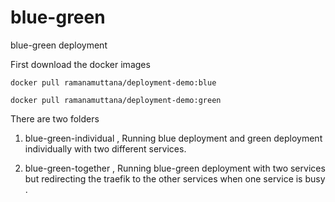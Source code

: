 # blue-green
blue-green deployment 

First download the docker images 

```docker pull ramanamuttana/deployment-demo:blue```

```docker pull ramanamuttana/deployment-demo:green```

There  are two folders

1) blue-green-individual , Running blue deployment and green deployment individually with two different services.

2) blue-green-together , Running blue-green deployment with two services but redirecting the traefik to the other services when one service is busy . 
